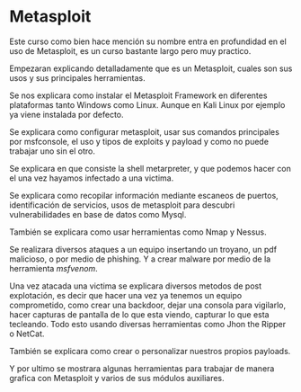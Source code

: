 # Metasploit

Este curso como bien hace mención su nombre entra en profundidad en el uso de Metasploit, es un curso bastante largo pero muy practico.

Empezaran explicando detalladamente que es un Metasploit, cuales son sus usos y sus principales herramientas.

Se nos explicara como instalar el Metasploit Framework en diferentes plataformas tanto Windows como Linux. Aunque en Kali Linux por ejemplo ya viene instalada por defecto.

Se explicara como configurar metasploit, usar sus comandos principales por msfconsole, el uso y tipos de exploits y payload y como no puede trabajar uno sin el otro.

Se explicara en que consiste la shell metarpreter, y que podemos hacer con el una vez hayamos infectado a una victima.

Se explicara como recopilar información mediante escaneos de puertos, identificación de servicios, usos de metasploit para descubri vulnerabilidades en base de datos como Mysql.

También se explicara como usar herramientas como Nmap y Nessus.

Se realizara diversos ataques a un equipo insertando un troyano, un pdf malicioso, o por medio de phishing. Y a crear malware por medio de la herramienta _msfvenom_.

Una vez atacada una victima se explicara diversos metodos de post explotación, es decir que hacer una vez ya tenemos un equipo comprometido, como crear una backdoor, dejar una consola para vigilarlo, hacer capturas de pantalla de lo que esta viendo, capturar lo que esta tecleando.
Todo esto usando diversas herramientas como Jhon the Ripper o NetCat.

También se explicara como crear o personalizar nuestros propios payloads.

Y por ultimo se mostrara algunas herramientas para trabajar de manera grafica con Metasploit y varios de sus módulos auxiliares.
